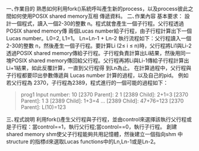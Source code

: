 一､作業目的 
熟悉如何利用fork()系統呼叫產生新的process，以及process彼此之間如何使用POSIX shared memory互相 傳遞資料。 
二､作業內容 
基本要求： 設計一個程式，讀入一個2-30的整數 n。程式就會產生一個子行程。父行程透過POSIX shared memory傳 兩個Lucas number給子行程，由子行程計算出下一個 Lucas number。L0=2, L1=1。 Ln=Ln-1 + Ln-2
執行流程如下：父行程讀入一個2-30的整數 n，然後產生一個子行程。要計算Li (2≤ i ≤ n)時，父行程將Li1與Li-2 透過POSIX shared memory傳給子行程。子行程負責計算出Li結果，然後用同一塊POSIX shared memory傳回給父行程。父行程再將Li與Li-1傳給子行程計算出Li+1結果，如此反覆計算，一直到父行程得 到Ln為止。 在計算過程中，父行程與子行程都要印出參數傳遞與 Lucas number 計算的過程，以及自己的pid。 例如若父行程為 2370，子行程為2389，程式進行的一個可能的過程如下： 
> prog1 
Input number: 10 
[2370 Parent]: 2 1 
[2389 Child]: 2+1=3 
[2370 Parent]: 1 3 
[2389 Child]: 1+3=4 
… 
[2389 Child]: 47+76=123 
[2370 Parent]: L(10)=123


三､程式說明
利用fork()產生父行程與子行程，並由control來選擇該執行父行程或是子行程：當control==1，執行父行程;當control==0，執行子行程。
創建shared memory shm使父子行程能夠共用記憶體，然後建立一個指向shm 中structure 的指標d來選取Lucas functions中的Ln,Ln-1或是Ln-2。

